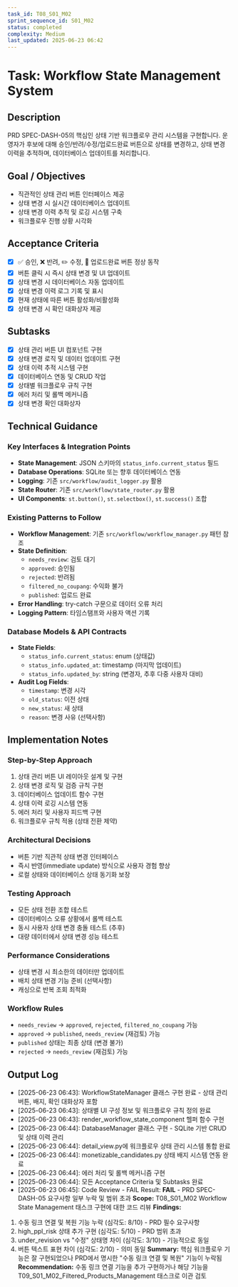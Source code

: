 ```yaml
---
task_id: T08_S01_M02
sprint_sequence_id: S01_M02
status: completed
complexity: Medium
last_updated: 2025-06-23 06:42
---
```


# Task: Workflow State Management System

## Description
PRD SPEC-DASH-05의 핵심인 상태 기반 워크플로우 관리 시스템을 구현합니다. 운영자가 후보에 대해 승인/반려/수정/업로드완료 버튼으로 상태를 변경하고, 상태 변경 이력을 추적하며, 데이터베이스 업데이트를 처리합니다.

## Goal / Objectives
- 직관적인 상태 관리 버튼 인터페이스 제공
- 상태 변경 시 실시간 데이터베이스 업데이트
- 상태 변경 이력 추적 및 로깅 시스템 구축
- 워크플로우 진행 상황 시각화

## Acceptance Criteria
- [x] ✅ 승인, ❌ 반려, ✏️ 수정, 🚀 업로드완료 버튼 정상 동작
- [x] 버튼 클릭 시 즉시 상태 변경 및 UI 업데이트
- [x] 상태 변경 시 데이터베이스 자동 업데이트
- [x] 상태 변경 이력 로그 기록 및 표시
- [x] 현재 상태에 따른 버튼 활성화/비활성화
- [x] 상태 변경 시 확인 대화상자 제공

## Subtasks
- [x] 상태 관리 버튼 UI 컴포넌트 구현
- [x] 상태 변경 로직 및 데이터 업데이트 구현
- [x] 상태 이력 추적 시스템 구현
- [x] 데이터베이스 연동 및 CRUD 작업
- [x] 상태별 워크플로우 규칙 구현
- [x] 에러 처리 및 롤백 메커니즘
- [x] 상태 변경 확인 대화상자

## Technical Guidance

### Key Interfaces & Integration Points
- **State Management**: JSON 스키마의 `status_info.current_status` 필드
- **Database Operations**: SQLite 또는 향후 데이터베이스 연동
- **Logging**: 기존 `src/workflow/audit_logger.py` 활용
- **State Router**: 기존 `src/workflow/state_router.py` 활용
- **UI Components**: `st.button()`, `st.selectbox()`, `st.success()` 조합

### Existing Patterns to Follow
- **Workflow Management**: 기존 `src/workflow/workflow_manager.py` 패턴 참조
- **State Definition**: 
  - `needs_review`: 검토 대기
  - `approved`: 승인됨  
  - `rejected`: 반려됨
  - `filtered_no_coupang`: 수익화 불가
  - `published`: 업로드 완료
- **Error Handling**: try-catch 구문으로 데이터 오류 처리
- **Logging Pattern**: 타임스탬프와 사용자 액션 기록

### Database Models & API Contracts
- **State Fields**:
  - `status_info.current_status`: enum (상태값)
  - `status_info.updated_at`: timestamp (마지막 업데이트)
  - `status_info.updated_by`: string (변경자, 추후 다중 사용자 대비)
- **Audit Log Fields**:
  - `timestamp`: 변경 시각
  - `old_status`: 이전 상태
  - `new_status`: 새 상태
  - `reason`: 변경 사유 (선택사항)

## Implementation Notes

### Step-by-Step Approach
1. 상태 관리 버튼 UI 레이아웃 설계 및 구현
2. 상태 변경 로직 및 검증 규칙 구현
3. 데이터베이스 업데이트 함수 구현
4. 상태 이력 로깅 시스템 연동
5. 에러 처리 및 사용자 피드백 구현
6. 워크플로우 규칙 적용 (상태 전환 제약)

### Architectural Decisions
- 버튼 기반 직관적 상태 변경 인터페이스
- 즉시 반영(immediate update) 방식으로 사용자 경험 향상
- 로컬 상태와 데이터베이스 상태 동기화 보장

### Testing Approach
- 모든 상태 전환 조합 테스트
- 데이터베이스 오류 상황에서 롤백 테스트
- 동시 사용자 상태 변경 충돌 테스트 (추후)
- 대량 데이터에서 상태 변경 성능 테스트

### Performance Considerations
- 상태 변경 시 최소한의 데이터만 업데이트
- 배치 상태 변경 기능 준비 (선택사항)
- 캐싱으로 반복 조회 최적화

### Workflow Rules
- `needs_review` → `approved`, `rejected`, `filtered_no_coupang` 가능
- `approved` → `published`, `needs_review` (재검토) 가능
- `published` 상태는 최종 상태 (변경 불가)
- `rejected` → `needs_review` (재검토) 가능

## Output Log
- [2025-06-23 06:43]: WorkflowStateManager 클래스 구현 완료 - 상태 관리 버튼, 배지, 확인 대화상자 포함
- [2025-06-23 06:43]: 상태별 UI 구성 정보 및 워크플로우 규칙 정의 완료
- [2025-06-23 06:43]: render_workflow_state_component 헬퍼 함수 구현
- [2025-06-23 06:44]: DatabaseManager 클래스 구현 - SQLite 기반 CRUD 및 상태 이력 관리
- [2025-06-23 06:44]: detail_view.py에 워크플로우 상태 관리 시스템 통합 완료
- [2025-06-23 06:44]: monetizable_candidates.py 상태 배지 시스템 연동 완료
- [2025-06-23 06:44]: 에러 처리 및 롤백 메커니즘 구현
- [2025-06-23 06:44]: 모든 Acceptance Criteria 및 Subtasks 완료
- [2025-06-23 06:45]: Code Review - FAIL
Result: **FAIL** - PRD SPEC-DASH-05 요구사항 일부 누락 및 범위 초과
**Scope:** T08_S01_M02 Workflow State Management 태스크 구현에 대한 코드 리뷰
**Findings:** 
1. 수동 링크 연결 및 복원 기능 누락 (심각도: 8/10) - PRD 필수 요구사항
2. high_ppl_risk 상태 추가 구현 (심각도: 5/10) - PRD 범위 초과  
3. under_revision vs "수정" 상태명 차이 (심각도: 3/10) - 기능적으로 동일
4. 버튼 텍스트 표현 차이 (심각도: 2/10) - 의미 동일
**Summary:** 핵심 워크플로우 기능은 잘 구현되었으나 PRD에서 명시한 "수동 링크 연결 및 복원" 기능이 누락됨
**Recommendation:** 수동 링크 연결 기능을 추가 구현하거나 해당 기능을 T09_S01_M02_Filtered_Products_Management 태스크로 이관 검토